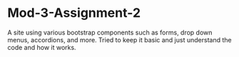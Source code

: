 # Mod-3-Assignment-2

A site using various bootstrap components such as forms, drop down menus, accordions, and more. Tried to keep it basic and just understand the code and how it works.
